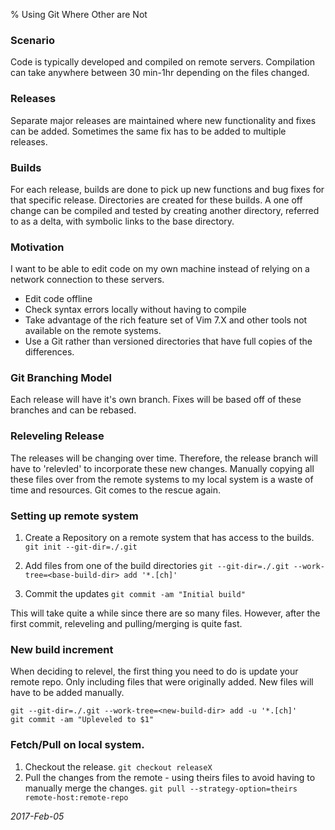 % Using Git Where Other are Not

### Scenario
Code is typically developed and compiled on remote servers. Compilation can take anywhere between 30 min-1hr depending on the files changed.

### Releases
Separate major releases are maintained where new functionality and fixes can be added. Sometimes the same fix has to be added to multiple releases.

### Builds
For each release, builds are done to pick up new functions and bug fixes for that specific release. Directories are created for these builds. A one off change can be compiled and tested by creating another directory, referred to as a delta, with symbolic links to the base directory. 

### Motivation

I want to be able to edit code on my own machine instead of relying on a network connection to these servers.

* Edit code offline
* Check syntax errors locally without having to compile
* Take advantage of the rich feature set of Vim 7.X and other tools not available on the remote systems.
* Use a Git rather than versioned directories that have full copies of the differences. 

### Git Branching Model

Each release will have it's own branch. Fixes will be based off of these branches and can be rebased.

### Releveling Release

The releases will be changing over time. Therefore, the release branch will have to 'relevled' to incorporate these new changes. Manually copying all these files over from the remote systems to my local system is a waste of time and resources. Git comes to the rescue again. 

### Setting up remote system
1. Create a Repository on a remote system that has access to the builds.
```git init --git-dir=./.git```
2. Add files from one of the build directories
```git --git-dir=./.git --work-tree=<base-build-dir> add '*.[ch]'```

3. Commit the updates
```git commit -am "Initial build"```

This will take quite a while since there are so many files. However, after the first commit, releveling and pulling/merging is quite fast.

### New build increment
When deciding to relevel, the first thing you need to do is update your remote repo. Only including files that were originally added. New files will have to be added manually. 

```
git --git-dir=./.git --work-tree=<new-build-dir> add -u '*.[ch]'
git commit -am "Upleveled to $1"
```
### Fetch/Pull on local system.
1. Checkout the release. 
```git checkout releaseX```
2. Pull the changes from the remote - using theirs files to avoid having to manually merge the changes. 
```git pull --strategy-option=theirs remote-host:remote-repo```

_2017-Feb-05_
